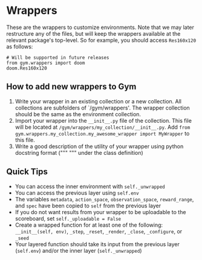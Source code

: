# Wrappers

These are the wrappers to customize environments. Note that we may later
restructure any of the files, but will keep the wrappers available
at the relevant package's top-level. So for example, you should access
`Res160x120` as follows:

```
# Will be supported in future releases
from gym.wrappers import doom
doom.Res160x120
```

## How to add new wrappers to Gym

1. Write your wrapper in an existing collection or a new collection. All collections are subfolders of `/gym/wrappers'. The wrapper collection should be the same as the environment collection.
2. Import your wrapper into the `__init__.py` file of the collection. This file will be located at `/gym/wrappers/my_collection/__init__.py`. Add `from gym.wrappers.my_collection.my_awesome_wrapper import MyWrapper` to this file.
3. Write a good description of the utility of your wrapper using python docstring format (""" """ under the class definition)


## Quick Tips

- You can access the inner environment with `self._unwrapped`
- You can access the previous layer using `self.env`
- The variables `metadata`, `action_space`, `observation_space`, `reward_range`, and `spec` have been copied to `self` from the previous layer
- If you do not want results from your wrapper to be uploadable to the scoreboard, set `self._uploadable = False`
- Create a wrapped function for at least one of the following: `__init__(self, env)`, `_step`, `_reset`, `_render`, `_close`, `_configure`, or `_seed`
- Your layered function should take its input from the previous layer (`self.env`) and/or the inner layer (`self._unwrapped`)
